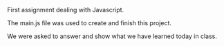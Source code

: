 First assignment dealing with Javascript.

The main.js file was used to create and finish this project.

We were asked to answer and show what we have learned today in class.
